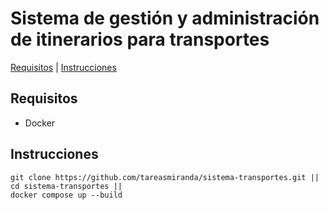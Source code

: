 # Sistema de gestión y administración de itinerarios para transportes
[Requisitos](#requisitos) | [Instrucciones](#instrucciones)  []()
## Requisitos
- Docker
## Instrucciones
```
git clone https://github.com/tareasmiranda/sistema-transportes.git ||
cd sistema-transportes || 
docker compose up --build
```
